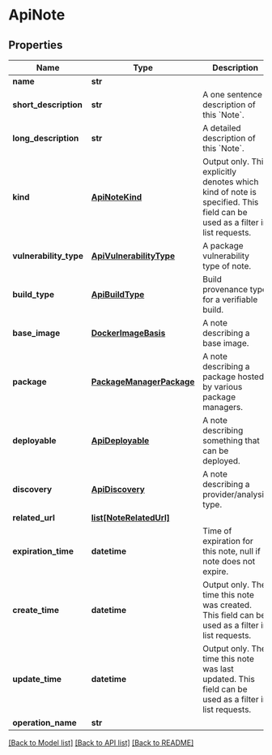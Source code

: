 # ApiNote

## Properties
Name | Type | Description | Notes
------------ | ------------- | ------------- | -------------
**name** | **str** |  | [optional] 
**short_description** | **str** | A one sentence description of this &#x60;Note&#x60;. | [optional] 
**long_description** | **str** | A detailed description of this &#x60;Note&#x60;. | [optional] 
**kind** | [**ApiNoteKind**](ApiNoteKind.md) | Output only. This explicitly denotes which kind of note is specified. This field can be used as a filter in list requests. | [optional] 
**vulnerability_type** | [**ApiVulnerabilityType**](ApiVulnerabilityType.md) | A package vulnerability type of note. | [optional] 
**build_type** | [**ApiBuildType**](ApiBuildType.md) | Build provenance type for a verifiable build. | [optional] 
**base_image** | [**DockerImageBasis**](DockerImageBasis.md) | A note describing a base image. | [optional] 
**package** | [**PackageManagerPackage**](PackageManagerPackage.md) | A note describing a package hosted by various package managers. | [optional] 
**deployable** | [**ApiDeployable**](ApiDeployable.md) | A note describing something that can be deployed. | [optional] 
**discovery** | [**ApiDiscovery**](ApiDiscovery.md) | A note describing a provider/analysis type. | [optional] 
**related_url** | [**list[NoteRelatedUrl]**](NoteRelatedUrl.md) |  | [optional] 
**expiration_time** | **datetime** | Time of expiration for this note, null if note does not expire. | [optional] 
**create_time** | **datetime** | Output only. The time this note was created. This field can be used as a filter in list requests. | [optional] 
**update_time** | **datetime** | Output only. The time this note was last updated. This field can be used as a filter in list requests. | [optional] 
**operation_name** | **str** |  | [optional] 

[[Back to Model list]](../README.md#documentation-for-models) [[Back to API list]](../README.md#documentation-for-api-endpoints) [[Back to README]](../README.md)


